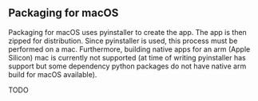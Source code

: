 ## Packaging for macOS

Packaging for macOS uses pyinstaller to create the app. The app is then zipped for distribution. Since pyinstaller is used, this process must be performed on a mac. Furthermore, building native apps for an arm (Apple Silicon) mac is currently not supported (at time of writing pyinstaller has support but some dependency python packages do not have native arm build for macOS available).

TODO